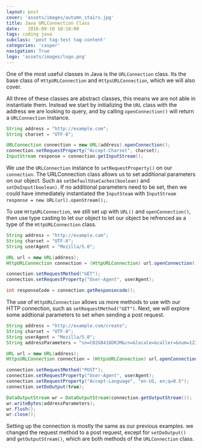 ```yaml
---
layout: post
cover: 'assets/images/autumn_stairs.jpg'
title: Java URLConnection Class
date:   2016-09-10 10:18:00
tags: coding java
subclass: 'post tag-test tag-content'
categories: 'casper'
navigation: True
logo: 'assets/images/logo.png'
---
```


One of the most useful classes in Java is the `URLConnection` class. Its the base class of `HttpURLConnection` and `HttpsURLConnection`, which we will also cover. 

All three of these classes are abstract classes, this means we are not able in instantiate them. Instead we start by initializing the `URL` class with the address we are looking to query, and by calling `openConnection()` will return a `URLConnection` instance. 

````java
String address = "http://example.com";
String charset = "UTF-8";

URLConnection connection = new URL(address).openConnection();
connection.setRequestProperty("Accept-Charset", charset);
InputStream response = connection.getInputStream();
````

We use the `URLConnection` instance to `setRequestProperty()` on our `connection`. The URLConnection class allows us to set additional parameters on our object. Such as `setDefaultUseCaches(boolean)` and `setDoInput(boolean)`. If no additional parameters need to be set, then we could have immediately instantiated the `InputSteam` with `InputStream response = new URL(url).openStream();`.

To use `HttpURLConnection`, we still set up with `URL()` and  `openConnection()`, then use type casting to let our object to let our object be refrenced as a type of the `HttpURLConnection` class.

````java
String address = "http://example.com";
String charset = "UTF-8";
String userAgent = "Mozilla/5.0";

URL url = new URL(address);
HttpURLConnection connection = (HttpURLConnection) url.openConnection();

connection.setRequestMethod("GET");
connection.setRequestProperty("User-Agent", userAgent);

int responseCode = connection.getResponsecode();
````

The use of `HttpURLConnection` allows us more methods to use with our HTTP connection, such as `setRequestMethod("GET")`. Next, we will explore some addtional parameters to set when sending a post request.

````java
String address = "http://example.com/create";
String charset = "UTF-8";
String userAgent = "Mozilla/5.0";
String addressParameters = "sn=C02G8416DRJM&cn=&locale=&caller=&num=12345";

URL url = new URL(address);
HttpsURLConnection connection = (HttpsURLConnection) url.openConnection();

connection.setRequestMethod("POST");
connection.setRequestProperty("User-Agent", userAgent);
connection.setRequestProperty("Accept-Language", "en-US, en;q=0.5");
connection.setDoOutput(true);

DataOutputStream wr = DataOutputStream(connection.getOutputStream());
wr.writeBytes(addressParameters);
wr.flush();
wr.close();
````

Setting up the connection is mostly the same as our previous examples. we changed the request method to a post request, except for `setDoOutput()` and `getOutputStream()`, which are both methods of the `URLConnection` class.






